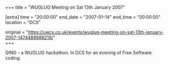 +++
title = "WUGLUG Meeting on Sat 13th January 2007"

[extra]
time = "20:00:00"
end_date = "2007-01-14"
end_time = "00:00:00"
location = "DCS"

original = "https://uwcs.co.uk/events/wuglug-meeting-on-sat-13th-january-2007-1474488988219/"    
+++

QING - a WUGLUG hackathon. In DCS for an evening of Free Software coding.

